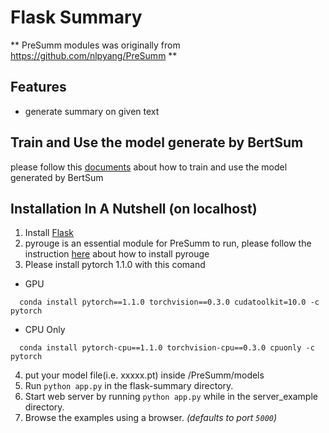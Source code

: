 # Flask Summary

** PreSumm modules was originally from https://github.com/nlpyang/PreSumm **

Features
--------
 * generate summary on given text

 Train and Use the model generate by BertSum
 -------------------------------------------
 please follow this [documents](https://github.com/Quan25/flask-summary/blob/master/guides.pdf) about how to train and use the model generated by BertSum

Installation In A Nutshell (on localhost)
--------------------------
 1. Install [Flask](https://flask.palletsprojects.com/en/1.1.x/installation/#installation)
 2. pyrouge is an essential module for PreSumm to run, please follow the instruction [here](https://github.com/bheinzerling/pyrouge) about how to install pyrouge
 3. Please install pytorch 1.1.0 with this comand
 - GPU
```
  conda install pytorch==1.1.0 torchvision==0.3.0 cudatoolkit=10.0 -c pytorch
```
 - CPU Only
```
  conda install pytorch-cpu==1.1.0 torchvision-cpu==0.3.0 cpuonly -c pytorch
```
 4. put your model file(i.e. xxxxx.pt) inside /PreSumm/models
 5. Run `python app.py` in the flask-summary directory.
 6. Start web server by running `python app.py` while in the server_example directory.
 7. Browse the examples using a browser. *(defaults to port `5000`)*

